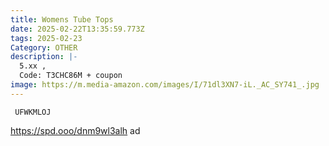 ```yaml
---
title: Womens Tube Tops
date: 2025-02-22T13:35:59.773Z
tags: 2025-02-23
Category: OTHER
description: |-
  5.xx ,
  Code: T3CHC86M + coupon
image: https://m.media-amazon.com/images/I/71dl3XN7-iL._AC_SY741_.jpg
---
```

<pre class="language-javascript"><code

class="language-javascript"> UFWKMLOJ</code></pre>

https://spd.ooo/dnm9wl3alh   ad